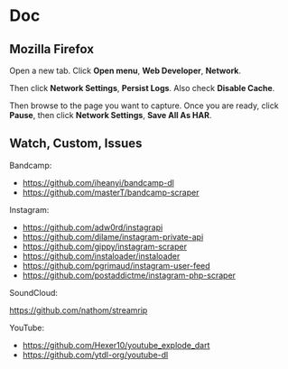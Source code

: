 # Doc

## Mozilla Firefox

Open a new tab. Click **Open menu**, **Web Developer**, **Network**.

Then click **Network Settings**, **Persist Logs**. Also check **Disable Cache**.

Then browse to the page you want to capture. Once you are ready, click
**Pause**, then click **Network Settings**, **Save All As HAR**.

## Watch, Custom, Issues

Bandcamp:

- https://github.com/iheanyi/bandcamp-dl
- https://github.com/masterT/bandcamp-scraper

Instagram:

- https://github.com/adw0rd/instagrapi
- https://github.com/dilame/instagram-private-api
- https://github.com/gippy/instagram-scraper
- https://github.com/instaloader/instaloader
- https://github.com/pgrimaud/instagram-user-feed
- https://github.com/postaddictme/instagram-php-scraper

SoundCloud:

https://github.com/nathom/streamrip

YouTube:

- <https://github.com/Hexer10/youtube_explode_dart>
- https://github.com/ytdl-org/youtube-dl
